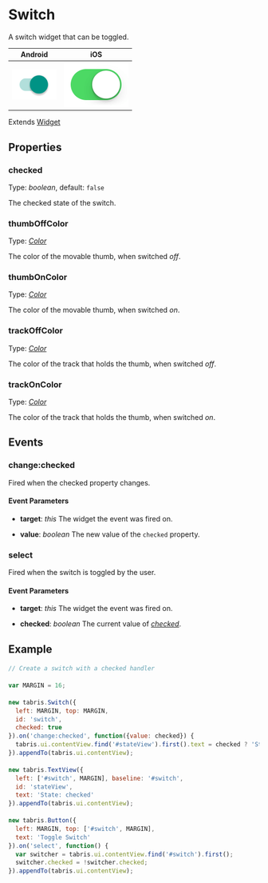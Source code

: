 # Switch

A switch widget that can be toggled.

Android | iOS
--- | ---
![Switch on Android](img/android/Switch.png) | ![Switch on iOS](img/ios/Switch.png)

Extends [Widget](Widget.md)

## Properties

### checked

Type: *boolean*, default: `false`

The checked state of the switch.

### thumbOffColor

Type: *[Color](../types.md#color)*

The color of the movable thumb, when switched *off*.

### thumbOnColor

Type: *[Color](../types.md#color)*

The color of the movable thumb, when switched *on*.

### trackOffColor

Type: *[Color](../types.md#color)*

The color of the track that holds the thumb, when switched *off*.

### trackOnColor

Type: *[Color](../types.md#color)*

The color of the track that holds the thumb, when switched *on*.


## Events

### change:checked
Fired when the checked property changes.

#### Event Parameters 
- **target**: *this*
    The widget the event was fired on.

- **value**: *boolean*
    The new value of the `checked` property.




### select
Fired when the switch is toggled by the user.

#### Event Parameters 
- **target**: *this*
    The widget the event was fired on.

- **checked**: *boolean*
    The current value of *[checked](#checked)*.





## Example
```js
// Create a switch with a checked handler

var MARGIN = 16;

new tabris.Switch({
  left: MARGIN, top: MARGIN,
  id: 'switch',
  checked: true
}).on('change:checked', function({value: checked}) {
  tabris.ui.contentView.find('#stateView').first().text = checked ? 'State: checked' : 'State: unchecked';
}).appendTo(tabris.ui.contentView);

new tabris.TextView({
  left: ['#switch', MARGIN], baseline: '#switch',
  id: 'stateView',
  text: 'State: checked'
}).appendTo(tabris.ui.contentView);

new tabris.Button({
  left: MARGIN, top: ['#switch', MARGIN],
  text: 'Toggle Switch'
}).on('select', function() {
  var switcher = tabris.ui.contentView.find('#switch').first();
  switcher.checked = !switcher.checked;
}).appendTo(tabris.ui.contentView);
```